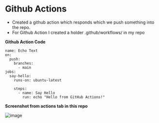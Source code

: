 # Github Actions

- Created a github action which responds which we push something into the repo.
- For Github Action I created a holder .github/workflows/ in my repo

**Github Action Code**

```
name: Echo Text 
on:
  push:          
    branches:
      - main     
jobs:
  say-hello:
    runs-on: ubuntu-latest 
    
    steps:
      - name: Say Hello
        run: echo "Hello from GitHub Actions!" 

```

**Screenshot from actions tab in this repo**

![image](https://github.com/user-attachments/assets/7e27673f-0149-4155-b061-0aebc0504acf)
